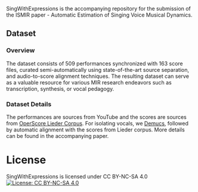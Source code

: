 SingWithExpressions is the accompanying repository for the submission of the ISMIR paper - Automatic Estimation of Singing Voice Musical Dynamics. 
## Dataset
### Overview
The dataset consists of 509 performances synchronized with 163 score files, curated semi-automatically using state-of-the-art source separation, and audio-to-score alignment techniques. The resulting dataset can serve as a valuable resource for various MIR research endeavors such as transcription, synthesis, or vocal pedagogy.
### Dataset Details
The performances are sources from YouTube and the scores are sources from [OperScore Lieder Corpus](https://github.com/OpenScore/Lieder.git). For isolating vocals, we [Demucs](https://github.com/facebookresearch/demucs.git), followed by automatic alignment with the scores from Lieder corpus. More details can be found in the accompanying paper.  

# License
SingWithExpressions is licensed under CC BY-NC-SA 4.0
[![License: CC BY-NC-SA 4.0](https://licensebuttons.net/l/by-nc-sa/4.0/80x15.png)](https://creativecommons.org/licenses/by-nc-sa/4.0/)  
